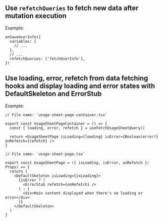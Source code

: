 ## Use `refetchQueries` to fetch new data after mutation execution

Example:

```tsx
onSaveUserInfo({
  variables: {
    // ...
  },
  // ...
  refetchQueries: ['fetchUserInfo'],
})
```

## Use loading, error, refetch from data fetching hooks and display loading and error states with DefaultSkeleton and ErrorStub

Example:

```tsx
// File name: `usage-sheet-page-container.tsx`

export const UsageSheetPageContainer = () => {
  const { loading, error, refetch } = useFetchUsageSheetQuery()

  return <UsageSheetPage isLoading={loading} isError={Boolean(error)} onRefetch={refetch} />
}
```

```tsx
// File name: `usage-sheet-page.tsx`

export const UsageSheetPage = ({ isLoading, isError, onRefetch }: Props) => {
  return (
    <DefaultSkeleton isLoading={isLoading}>
      {isError ? (
        <ErrorStub refetch={onRefetch} />
      ) : (
        <div>Main content displayed when there's no loading or error</div>
      )}
    </DefaultSkeleton>
  )
}
```
